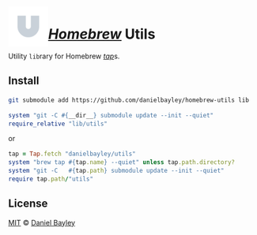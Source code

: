 <img src="icon.svg" width="16%" align="left">

_[Homebrew]_ Utils
==================
Utility `lib`rary for Homebrew [_tap_]s.

Install
-------
~~~ sh
git submodule add https://github.com/danielbayley/homebrew-utils lib
~~~
~~~ rb
system "git -C #{__dir__} submodule update --init --quiet"
require_relative "lib/utils"
~~~
or
~~~ rb
tap = Tap.fetch "danielbayley/utils"
system "brew tap #{tap.name} --quiet" unless tap.path.directory?
system "git -C   #{tap.path} submodule update --init --quiet"
require tap.path/"utils"
~~~

License
-------
[MIT] © [Daniel Bayley]

[MIT]:                LICENSE.md
[Daniel Bayley]:      https://github.com/danielbayley

[homebrew]:           https://brew.sh
[_tap_]:              https://docs.brew.sh/Taps
